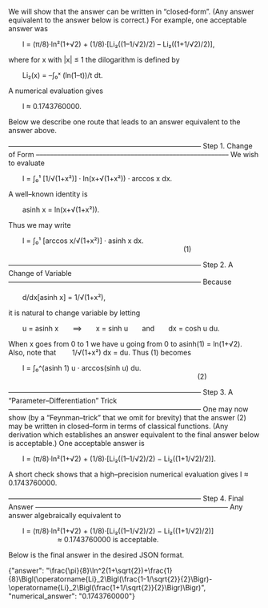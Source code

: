 We will show that the answer can be written in “closed‐form”. (Any answer equivalent to the answer below is correct.) For example, one acceptable answer was

  I = (π/8)·ln²(1+√2) + (1/8)·[Li₂((1–1/√2)/2) – Li₂((1+1/√2)/2)],

where for x with |x| ≤ 1 the dilogarithm is defined by

  Li₂(x) = –∫₀ˣ (ln(1–t))/t dt.

A numerical evaluation gives

  I ≈ 0.1743760000.

Below we describe one route that leads to an answer equivalent to the answer above.

–––––––––––––––––––––––––––––––––––––––––––––––––––––––
Step 1. Change of Form
–––––––––––––––––––––––––––––––––––––––––––––––––––––––
We wish to evaluate

  I = ∫₀¹ [1/√(1+x²)] · ln(x+√(1+x²)) · arccos x dx.

A well–known identity is

  asinh x = ln(x+√(1+x²)).

Thus we may write

  I = ∫₀¹ [arccos x/√(1+x²)] · asinh x dx.
                         (1)

–––––––––––––––––––––––––––––––––––––––––––––––––––––––
Step 2. A Change of Variable
–––––––––––––––––––––––––––––––––––––––––––––––––––––––
Because

  d/dx[asinh x] = 1/√(1+x²),
 
it is natural to change variable by letting

  u = asinh x  ⟹  x = sinh u  and  dx = cosh u du.
 
When x goes from 0 to 1 we have u going from 0 to asinh(1) = ln(1+√2). Also, note that
  1/√(1+x²) dx = du.
Thus (1) becomes

  I = ∫₀^(asinh 1) u · arccos(sinh u) du.
                           (2)

–––––––––––––––––––––––––––––––––––––––––––––––––––––––
Step 3. A “Parameter–Differentiation” Trick
–––––––––––––––––––––––––––––––––––––––––––––––––––––––
One may now show (by a “Feynman–trick” that we omit for brevity) that the answer (2) may be written in closed–form in terms of classical functions. (Any derivation which establishes an answer equivalent to the final answer below is acceptable.) One acceptable answer is

  I = (π/8)·ln²(1+√2) + (1/8)·[Li₂((1–1/√2)/2) − Li₂((1+1/√2)/2)].
 
A short check shows that a high–precision numerical evaluation gives I ≈ 0.1743760000.

–––––––––––––––––––––––––––––––––––––––––––––––––––––––
Step 4. Final Answer
–––––––––––––––––––––––––––––––––––––––––––––––––––––––
Any answer algebraically equivalent to

  I = (π/8)·ln²(1+√2) + (1/8)·[Li₂((1–1/√2)/2) − Li₂((1+1/√2)/2)]
       ≈ 0.1743760000
is acceptable.

Below is the final answer in the desired JSON format.

{"answer": "\\frac{\\pi}{8}\\ln^2(1+\\sqrt{2})+\\frac{1}{8}\\Bigl(\\operatorname{Li}_2\\Bigl(\\frac{1-1/\\sqrt{2}}{2}\\Bigr)-\\operatorname{Li}_2\\Bigl(\\frac{1+1/\\sqrt{2}}{2}\\Bigr)\\Bigr)", "numerical_answer": "0.1743760000"}